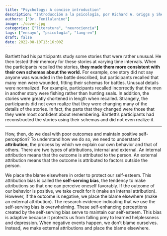 ```yaml
---
title: "Psychology: A concise introduction"
description: "Introducción a la psicología, por Richard A. Griggs y Sherri L. Jackson."
authors: ["Dr. Fenilalanino"]
image: ./cover.jpg
categories: ["literatura", "neurociencia"]
tags: ["ensayo", "psicología", "lang-en"]
draft: false
date: 2022-08-10T13:16:00Z
---
```


Bartlett had his participants study some stories that were rather unusual. He then tested their memory for these stories at varying time intervals. When the participants recalled the stories, **they made them more consistent with their own schemas about the world.** For example, one story did not say anyone was wounded in the battle described, but participants recalled that many men were wounded, fitting their schemas for battles. Unusual details were normalized. For example, participants recalled incorrectly that the men in another story were fishing rather than hunting seals. In addition, the stories were greatly shortened in length when recalled. Strangely, the participants did not even realize that they were changing many of the details of the stories. In fact, the parts that they changed were those that they were most confident about remembering. Bartlett’s participants had reconstructed the stories using their schemas and did not even realize it.

---

How, then, do we deal with poor outcomes and maintain positive self-perception? To understand how we do so, we need to understand **attribution**, the process by which we explain our own behavior and that of others. There are two types of attributions, internal and external. An internal attribution means that the outcome is attributed to the person. An external attribution means that the outcome is attributed to factors outside the person.

We place the blame elsewhere in order to protect our self-esteem. This attribution bias is called the **self-serving bias**, the tendency to make attributions so that one can perceive oneself favorably. If the outcome of our behavior is positive, we take credit for it (make an internal attribution). However, if the outcome is negative, we place the blame elsewhere (make an external attribution). The research evidence indicating that we use the self-serving bias is overwhelming. These self-enhancing perceptions created by the self-serving bias serve to maintain our self-esteem. This bias is adaptive because it protects us from falling prey to learned helplessness and depression. When negative events happen, we don’t blame ourselves. Instead, we make external attributions and place the blame elsewhere.
